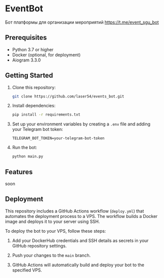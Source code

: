 # EventBot

Бот платформы для организации мероприятий
https://t.me/event_sgu_bot

## Prerequisites

- Python 3.7 or higher
- Docker (optional, for deployment)
- Aiogram 3.3.0

## Getting Started

1. Clone this repository:

    ```bash
    git clone https://github.com/laser54/events_bot.git
    ```

2. Install dependencies:

    ```bash
    pip install -r requirements.txt
    ```

3. Set up your environment variables by creating a `.env` file and adding your Telegram bot token:

    ```plaintext
    TELEGRAM_BOT_TOKEN=your-telegram-bot-token
    ```

4. Run the bot:

    ```bash
    python main.py
    ```

## Features

soon

## Deployment

This repository includes a GitHub Actions workflow (`deploy.yml`) that automates the deployment process to a VPS. The workflow builds a Docker image and deploys it to your server using SSH.

To deploy the bot to your VPS, follow these steps:

1. Add your DockerHub credentials and SSH details as secrets in your GitHub repository settings.

2. Push your changes to the `main` branch.

3. GitHub Actions will automatically build and deploy your bot to the specified VPS.

